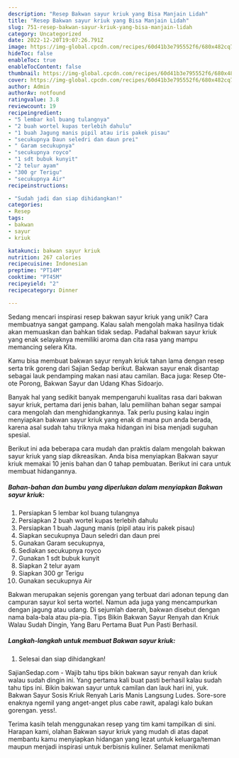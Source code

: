 ```yaml
---
description: "Resep Bakwan sayur kriuk yang Bisa Manjain Lidah"
title: "Resep Bakwan sayur kriuk yang Bisa Manjain Lidah"
slug: 751-resep-bakwan-sayur-kriuk-yang-bisa-manjain-lidah
category: Uncategorized
date: 2022-12-20T19:07:26.791Z
image: https://img-global.cpcdn.com/recipes/60d41b3e795552f6/680x482cq70/bakwan-sayur-kriuk-foto-resep-utama.jpg
hideToc: false
enableToc: true
enableTocContent: false
thumbnail: https://img-global.cpcdn.com/recipes/60d41b3e795552f6/680x482cq70/bakwan-sayur-kriuk-foto-resep-utama.jpg
cover: https://img-global.cpcdn.com/recipes/60d41b3e795552f6/680x482cq70/bakwan-sayur-kriuk-foto-resep-utama.jpg
author: Admin
authorAv: notfound
ratingvalue: 3.8
reviewcount: 19
recipeingredient:
- "5 lembar kol buang tulangnya"
- "2 buah wortel kupas terlebih dahulu"
- "1 buah Jagung manis pipil atau iris pakek pisau"
- "secukupnya Daun seledri dan daun prei"
- " Garam secukupnya"
- "secukupnya royco"
- "1 sdt bubuk kunyit"
- "2 telur ayam"
- "300 gr Terigu"
- "secukupnya Air"
recipeinstructions:

- "Sudah jadi dan siap dihidangkan!"
categories:
- Resep
tags:
- bakwan
- sayur
- kriuk

katakunci: bakwan sayur kriuk 
nutrition: 267 calories
recipecuisine: Indonesian
preptime: "PT14M"
cooktime: "PT45M"
recipeyield: "2"
recipecategory: Dinner

---
```





Sedang mencari inspirasi resep bakwan sayur kriuk yang unik? Cara membuatnya sangat gampang. Kalau salah mengolah maka hasilnya tidak akan memuaskan dan bahkan tidak sedap. Padahal bakwan sayur kriuk yang enak selayaknya memiliki aroma dan cita rasa yang mampu memancing selera Kita.





Kamu bisa membuat bakwan sayur renyah kriuk tahan lama dengan resep serta trik goreng dari Sajian Sedap berikut. Bakwan sayur enak disantap sebagai lauk pendamping makan nasi atau camilan. Baca juga: Resep Ote-ote Porong, Bakwan Sayur dan Udang Khas Sidoarjo.

Banyak hal yang sedikit banyak mempengaruhi kualitas rasa dari bakwan sayur kriuk, pertama dari jenis bahan, lalu pemilihan bahan segar sampai cara mengolah dan menghidangkannya. Tak perlu pusing kalau ingin menyiapkan bakwan sayur kriuk yang enak di mana pun anda berada, karena asal sudah tahu triknya maka hidangan ini bisa menjadi suguhan spesial.






Berikut ini ada beberapa cara mudah dan praktis dalam mengolah bakwan sayur kriuk yang siap dikreasikan. Anda bisa menyiapkan Bakwan sayur kriuk memakai 10 jenis bahan dan 0 tahap pembuatan. Berikut ini cara untuk membuat hidangannya.

<!--inarticleads1-->

##### Bahan-bahan dan bumbu yang diperlukan dalam menyiapkan Bakwan sayur kriuk:

1. Persiapkan 5 lembar kol buang tulangnya
1. Persiapkan 2 buah wortel kupas terlebih dahulu
1. Persiapkan 1 buah Jagung manis (pipil atau iris pakek pisau)
1. Siapkan secukupnya Daun seledri dan daun prei
1. Gunakan  Garam secukupnya,
1. Sediakan secukupnya royco
1. Gunakan 1 sdt bubuk kunyit
1. Siapkan 2 telur ayam
1. Siapkan 300 gr Terigu
1. Gunakan secukupnya Air


Bakwan merupakan sejenis gorengan yang terbuat dari adonan tepung dan campuran sayur kol serta wortel. Namun ada juga yang mencampurkan dengan jagung atau udang. Di sejumlah daerah, bakwan disebut dengan nama bala-bala atau pia-pia. Tips Bikin Bakwan Sayur Renyah dan Kriuk Walau Sudah Dingin, Yang Baru Pertama Buat Pun Pasti Berhasil. 

<!--inarticleads2-->

##### Langkah-langkah untuk membuat Bakwan sayur kriuk:


1. Selesai dan siap dihidangkan!

SajianSedap.com - Wajib tahu tips bikin bakwan sayur renyah dan kriuk walau sudah dingin ini. Yang pertama kali buat pasti berhasil kalau sudah tahu tips ini. Bikin bakwan sayur untuk camilan dan lauk hari ini, yuk. Bakwan Sayur Sosis Kriuk Renyah Laris Manis Langsung Ludes. Sore-sore enaknya ngemil yang anget-anget plus cabe rawit, apalagi kalo bukan gorengan. yess!. 

Terima kasih telah menggunakan resep yang tim kami tampilkan di sini. Harapan kami, olahan Bakwan sayur kriuk yang mudah di atas dapat membantu kamu menyiapkan hidangan yang lezat untuk keluarga/teman maupun menjadi inspirasi untuk berbisnis kuliner. Selamat menikmati
